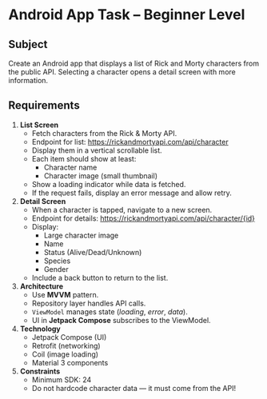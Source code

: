 # Android App Task – Beginner Level

## Subject

Create an Android app that displays a list of Rick and Morty characters from the public API. Selecting a character opens a detail screen with more information.

## Requirements

1. **List Screen**
   - Fetch characters from the Rick & Morty API.
   - Endpoint for list: <https://rickandmortyapi.com/api/character>
   - Display them in a vertical scrollable list.
   - Each item should show at least:
     - Character name
     - Character image (small thumbnail)
   - Show a loading indicator while data is fetched.
   - If the request fails, display an error message and allow retry.
2. **Detail Screen**
   - When a character is tapped, navigate to a new screen.
   - Endpoint for details: <https://rickandmortyapi.com/api/character/{id}>
   - Display:
     - Large character image
     - Name
     - Status (Alive/Dead/Unknown)
     - Species
     - Gender
   - Include a back button to return to the list.
3. **Architecture**
   - Use **MVVM** pattern.
   - Repository layer handles API calls.
   - `ViewModel` manages state (*loading*, *error*, *data*).
   - UI in **Jetpack Compose** subscribes to the ViewModel.
4. **Technology**
   - Jetpack Compose (UI)
   - Retrofit (networking)
   - Coil (image loading)
   - Material 3 components
5. **Constraints**
   - Minimum SDK: 24
   - Do not hardcode character data — it must come from the API!
